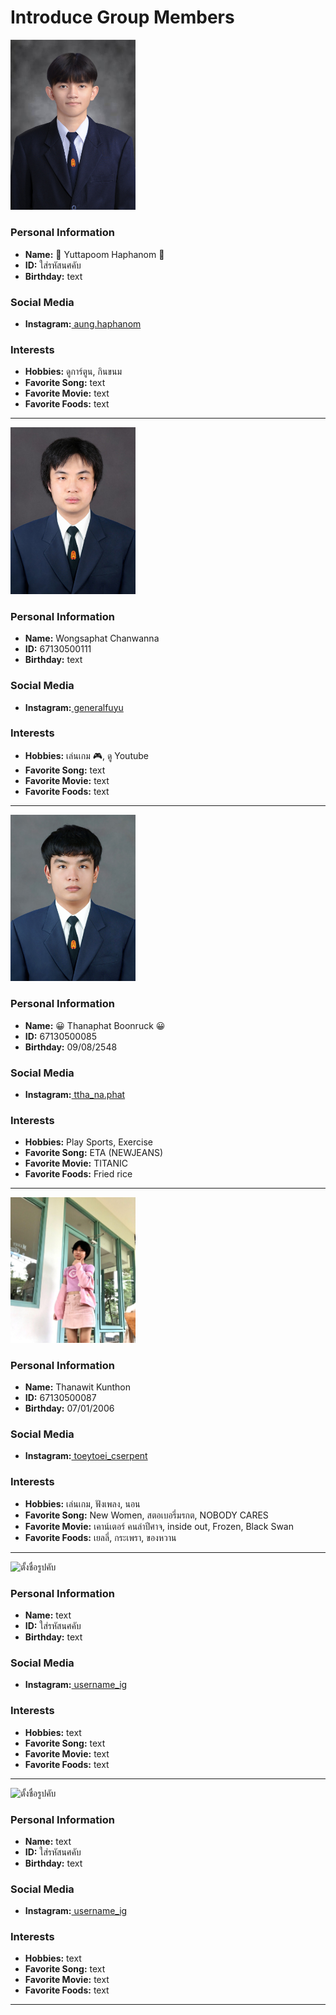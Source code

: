 # Introduce Group Members

<img src="image/aung.jpg" width="200" alt="AungPic.gif">

### Personal Information
- **Name:** 🐢 Yuttapoom Haphanom 🐢
- **ID:** ใส่รหัสนศคับ
- **Birthday:** text

### Social Media
- **Instagram:**[ aung.haphanom](https://instagram.com/aung.haphanom)

### Interests
- **Hobbies:** ดูการ์ตูน, กินขนม
- **Favorite Song:** text
- **Favorite Movie:** text
- **Favorite Foods:** text

---

<img src="image/Fuyu.jpg" width="200" alt="Fuyu.jpg">

### Personal Information
- **Name:** Wongsaphat Chanwanna
- **ID:** 67130500111
- **Birthday:** text

### Social Media
- **Instagram:**[ generalfuyu](https://www.instagram.com/generalfuyu)

### Interests
- **Hobbies:** เล่นเกม 🎮, ดู Youtube 
- **Favorite Song:** text
- **Favorite Movie:** text
- **Favorite Foods:** text

---

<img src="image/Tang.jpg" width="200" alt="Tang.jpg">

### Personal Information
- **Name:** 😀 Thanaphat Boonruck 😀
- **ID:** 67130500085
- **Birthday:** 09/08/2548

### Social Media
- **Instagram:**[ ttha_na.phat](https://www.instagram.com/ttha_na.phat/)

### Interests
- **Hobbies:** Play Sports, Exercise
- **Favorite Song:** ETA (NEWJEANS)
- **Favorite Movie:** TITANIC
- **Favorite Foods:** Fried rice

---

<img src="image/ToeyToei.jpg" width="200" alt="ToeyToei.jpg">

### Personal Information
- **Name:** Thanawit Kunthon
- **ID:** 67130500087
- **Birthday:** 07/01/2006

### Social Media
- **Instagram:**[ toeytoei_cserpent](https://instagram.com/toeytoei_cserpent)

### Interests
- **Hobbies:** เล่นเกม, ฟังเพลง, นอน
- **Favorite Song:** New Women, สตอเบอรี่มรกต, NOBODY CARES
- **Favorite Movie:** เคาน์เตอร์ คนล่าปีศาจ, inside out, Frozen, Black Swan
- **Favorite Foods:** เยลลี่, กระเพรา, ของหวาน

---

<img src="image/ใส่ชื่อรูปคับ.jpg" width="200" alt="ตั้งชื่อรูปคับ">

### Personal Information
- **Name:** text
- **ID:** ใส่รหัสนศคับ
- **Birthday:** text

### Social Media
- **Instagram:**[ username_ig](https://instagram.com/)

### Interests
- **Hobbies:** text
- **Favorite Song:** text
- **Favorite Movie:** text
- **Favorite Foods:** text

---

<img src="image/ใส่ชื่อรูปคับ.jpg" width="200" alt="ตั้งชื่อรูปคับ">

### Personal Information
- **Name:** text
- **ID:** ใส่รหัสนศคับ
- **Birthday:** text

### Social Media
- **Instagram:**[ username_ig](https://instagram.com/)

### Interests
- **Hobbies:** text
- **Favorite Song:** text
- **Favorite Movie:** text
- **Favorite Foods:** text

---


